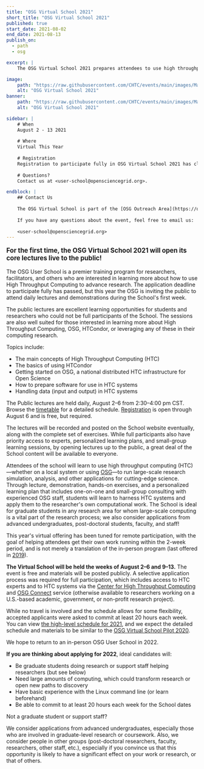 ```yaml
---
title: "OSG Virtual School 2021"
short_title: "OSG Virtual School 2021"
published: true
start_date: 2021-08-02
end_date: 2021-08-13
publish_on:
  - path
  - osg

excerpt: |
    The OSG Virtual School 2021 prepares attendees to use high throughput computing (HTC)—whether on a local system or using OSG—to run large-scale research simulation, analysis, and other applications for cutting-edge science. We plan to make one instance of each lecture this year available to anyone who registered. Please watch the OSG Virtual School 2021 website for more details to be added in August. Also, all the written materials will be available publicly online for everyone, regardless of whether you applied to attend this year. We will be posting these materials immediately following the conclustion of the school this year. We plan to continue running the OSG User School every year! In a typical (non-pandemic) year, we accept applications during the month of March. So please keep an eye out for future offerings. (Applications for 2021 are closed.)

image:
    path: "https://raw.githubusercontent.com/CHTC/events/main/images/Madison-Header.jpg"
    alt: "OSG Virtual School 2021"
banner:
    path: "https://raw.githubusercontent.com/CHTC/events/main/images/Madison-Header.jpg"
    alt: "OSG Virtual School 2021"

sidebar: |
    # When
    August 2 - 13 2021
    
    # Where
    Virtual This Year
    
    # Registration
    Registration to participate fully in OSG Virtual School 2021 has closed, but [registration to attend a public lecture](https://indico.fnal.gov/event/49686/registrations/3094/) is open through August 6.
    
    # Questions?
    Contact us at <user-school@opensciencegrid.org>.

endblock: |
    ## Contact Us
    
    The OSG Virtual School is part of the [OSG Outreach Area](https://opensciencegrid.org/outreach/)—please visit that site to learn about past OSG Schools.
    
    If you have any questions about the event, feel free to email us:
    
    <user-school@opensciencegrid.org>
---
```


<p style="font-size: larger; font-weight: bold;">For the first time, the OSG Virtual School 2021 will open its core lectures live to the public!</p>

The OSG User School is a premier training program for researchers, facilitators, and others who are interested in learning more about how to use High Throughput Computing to advance research. The application deadline to participate fully has passed, but this year the OSG is inviting the public to attend daily lectures and demonstrations during the School's first week.  

The public lectures are excellent learning opportunities for students and researchers who could not be full participants of the School. The sessions are also well suited for those interested in learning more about High Throughput Computing, OSG, HTCondor, or leveraging any of these in their computing research.  

Topics include:

* The main concepts of High Throughput Computing (HTC)
* The basics of using HTCondor
* Getting started on OSG, a national distributed HTC infrastructure for Open Science
* How to prepare software for use in HTC systems
* Handling data (input and output) in HTC systems

The Public lectures are held daily, August 2–6 from 2:30–4:00 pm CST. Browse the [timetable](https://indico.fnal.gov/event/49686/timetable/#20210802) for a detailed schedule. [Registration](https://indico.fnal.gov/event/49686/registrations/3094/) is open through August 6 and is free, but required. 

The lectures will be recorded and posted on the School website eventually, along with the complete set of exercises. While full participants also have priority access to experts, personalized learning plans, and small-group learning sessions, by opening lectures up to the public, a great deal of the School content will be available to everyone.  

Attendees of the school will learn to use high throughput computing (HTC)—whether on a local system or using [OSG](https://www.youtube.com/watch?v=t2PzIy-vvaE&list=PLBWb4iScSWcPy7LQ4BuXmm8Z2xO4ZW1J_)—to run large-scale research simulation, analysis, and other applications for cutting-edge science. Through lecture, demonstration, hands-on exercises, and a personalized learning plan that includes one-on-one and small-group consulting with experienced OSG staff, students will learn to harness HTC systems and apply them to the researcher's own computational work. The School is ideal for graduate students in any research area for whom large-scale computing is a vital part of the research process; we also consider applications from advanced undergraduates, post-doctoral students, faculty, and staff!

This year's virtual offering has been tuned for remote participation, with the goal of helping attendees get their own work running within the 2-week period, and is not merely a translation of the in-person program (last offered in [2019](https://opensciencegrid.org/user-school-2019/)).

**The Virtual School will be held the weeks of August 2–6 and 9–13.** The event is free and materials will be posted publicly. A selective application process was required for full participation, which includes access to HTC experts and to HTC systems via the [Center for High Throughput Computing](https://chtc.cs.wisc.edu/approach.html) and [OSG Connect](https://connect.osg-htc.org/) service (otherwise available to researchers working on a U.S.-based academic, government, or non-profit research project).

While no travel is involved and the schedule allows for some flexibility, accepted applicants were asked to commit at least 20 hours each week. You can view [the high-level schedule for 2021](https://opensciencegrid.org/virtual-school-2021/schedule/), and we expect the detailed schedule and materials to be similar to the [OSG Virtual School Pilot 2020](https://opensciencegrid.org/virtual-school-pilot-2020/).

We hope to return to an in-person OSG User School in 2022. 

**If you are thinking about applying for 2022**, ideal candidates will:

* Be graduate students doing research or support staff helping researchers (but see below)
* Need large amounts of computing, which could transform research or open new paths to discovery
* Have basic experience with the Linux command line (or learn beforehand)
* Be able to commit to at least 20 hours each week for the School dates

Not a graduate student or support staff?

We consider applications from advanced undergraduates, especially those who are involved in graduate-level research or coursework. Also, we consider people in other groups (post-doctoral researchers, faculty, researchers, other staff, etc.), especially if you convince us that this opportunity is likely to have a significant effect on your work or research, or that of others.
